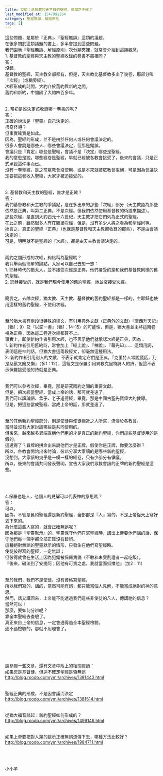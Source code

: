 ```yaml
---
title: 發問：基督教和天主教的聖經，那個才正確？
last_modified_at: 1547992854
category: 聖經無誤、解經原則
tags: []
---
```


這些問題，是屬於『正典』、『聖經無誤』這類的議題。<br>在很多關於這類議題的書上，多半會提到這些問題。<br>我們園地『聖經無誤、解經原則』次分類夾裡，就常會介紹到這類觀念。<br><!--more-->1.     基督教的聖經與天主教的聖經收錄的卷書不盡相同？<br>答：<br>沒錯。<br>基督教的聖經，天主教全部都有，但是，天主教比基督教多出了幾卷，那部分叫『次經』（或稱旁經）。<br>次經形成的時間，大約介於舊約與新約之間。<br>舊約和新約，中間隔了大約四百多年。<br> <br><br>2.     當初是誰決定該收錄哪一卷書的呢？<br>答：<br>正確的說法是『聖靈』自己決定的。<br>很奇怪吧？<br>但事實確實是如此。<br>因為，聖經的形成，並不是由於任何人或任何會議決定的。<br>很多人會說是哪些人、哪些會議決定，但那是錯誤。<br>會議只是『肯定』哪些是聖經，會議不是『決定』哪些是聖經。<br>我的意思是說，哪些經卷是聖經，早就已經被各教會接受了，後來的會議，只是正式承認這件事而已。<br>沒有一卷聖經，是之前眾教會沒使用、或是本來就被眾教會拒絕，可是因為會議決定要把這卷收入聖經，大家才被迫接受的。<br> <br><br>3.     基督教和天主教的聖經，誰才是正確？<br>答：<br>我們基督教和天主教的爭議點，是在多出來的那些『次經』部分（天主教認為那些依然是正典，叫第二正典，不是次經。但我們依然使用基督教的術語來描述）。<br>那些次經，是直到大約西元十六世紀，天主教才把它們列為正式的聖經。<br>在此之前，雖然很多人有在閱讀次經，但是，沒有多少人將之看為和聖經同等。<br>換言之，真正的聖經『正典』（也就是基督教和天主教都收錄的那些），不是由會議決定的；<br>可是，明明就不是聖經的『次經』，卻是由天主教會議決定的。<br> <br><br>兩約之間形成的次經，夠格稱為聖經嗎？<br>我只舉兩個簡單的論點，大家可以自己去想一想：<br>1.	耶穌時代的猶太人，並不接受次經是正典，他們接受的是和我們基督教同樣的舊約聖經。<br>2.	耶穌接受的，就是我們現今使用的舊約聖經，祂並沒接受次經。<br> <br><br>簡言之，去除次經，猶太教、天主教、基督教的舊約聖經都是一樣的，主耶穌也使用這樣的舊約聖經，不使用次經。<br><br><br>至於猶大書有兩段很特殊的經文，有引用典外文獻（正典外的文獻）『摩西升天記』（猶1：9）及『以諾一書』（猶1：14-15）的可能性，但是，猶大書並未將這兩卷視為正典，因為這二卷連次經都算不上。<br>事實上，即使新約作者引用次經，也不表示他們就承認次經是正典，因為：<br>1.	新約作者引用舊約時，常會加上『經上說』、『神說』、『藉先知』、、、這類用詞，表明這是神的話。但猶大書這兩段經文，卻毫無這種用法。<br>2.	新約作者引用別人的文獻，不表示就肯定它們是正典。『克里特人常說謊話，乃是惡獸又饞又懶』（多1：12），這經文是保羅引用異教克里特詩人的詩，但這不表示保羅接受他的詩就是正典。<br><br><br>我們可以參考次經，畢竟，那是研究兩約之間的重要文獻。<br>但是，把次經當聖經、當成上帝的話，那可就差遠了。<br>我們可以讀論語、孟子、老子道德經，畢竟，那是中國古聖先賢偉大的教導。<br>但是，把這些當成聖經、當成上帝的話，那就差遠了。<br> <br><br>至於其他新約聖經部分，則是使徒與使徒相近之人所寫，流傳於各教會。<br>當時並沒有大家討論哪些是共同使用的。<br>但後來，越來越多異端宣稱他們用的才是真正的新約聖經，你們這些基督徒用的是假的。<br>這還得了？冒牌的拼命出來說他們才是正牌，假使你是正牌，你要怎麼辦？<br>所以，各教會開始出來討論，彼此分享大家讀的是哪些新約聖經，<br>沒想到，大家讀的幾乎是一模一樣的經卷，只有少部分有爭議。<br>所以，後來的會議共同發表聲明，宣告大家我們眾教會讀的正牌的新約聖經是這些。<br> <br> <br><br><br>4.保羅也是人，他個人的見解可以代表神的意思嗎？<br>答：<br>可以。<br>因為，不管是舊約聖經還是新約聖經，全部都是『人』寫的，不是上帝從天上寫好丟下來的。<br>為什麼這些人寫的，就會正確無誤呢？<br>因為那是『聖靈默示』的，聖靈保守他們在寫聖經時，講出上帝要他們講的話、保守他們每一個字都全部正確沒有錯誤。<br>這種絕對無誤的聖靈默示的情形，只發生在他們寫聖經時。<br>使徒彼得寫的聖經，一定無誤；<br>但彼得就曾在生活上因為犯錯被保羅責備（不敢和未受割禮者一起吃飯）。<br>『後來，磯法到了安提阿；因他有可責之處，我就當面抵擋他』（加2：11）<br><br><br>至於我們，我們不是使徒，沒有資格寫聖經，<br>所以我們寫的、講的，當然可能有誤，都只能當個人見解，不能當成絕對的神的意思。<br>然而，話又講回來，上帝能不能透過我們這些非使徒的凡人，傳講祂的信息？<br>當然可以！<br>那麼，要如何分辨呢？<br>靠全本聖經去查驗了。<br>真正來自上帝的信息，一定會通得過全本聖經檢驗。<br>通不過檢驗的，那就不用理會了。<br> <br> <br><br><br><br><br>請參閱一些文章，還有文章中附上的相關閱讀：<br>如果您是基督徒，但還不確定聖經是否無誤<br>http://blog.roodo.com/yml/archives/1381443.html<br> <br><br>聖經正典的形成，不是因會議而決定<br>http://blog.roodo.com/yml/archives/1381514.html<br> <br><br>從猶大福音談起：新約聖經如何形成的？<br>http://blog.roodo.com/yml/archives/1499149.html<br> <br><br>如果上帝要把對人類的啟示正確無誤流傳下去，哪種方法比較好？<br>http://blog.roodo.com/yml/archives/1984711.html<br> <br><br><br><br>小小羊<br><br>
